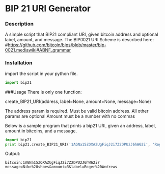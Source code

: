 # BIP 21 URI Generator

### Description

A simple script that BIP21 compliant URI, given bitcoin address and optional label, amount, and message.
The BIP0021 URI Scheme is described here: #https://github.com/bitcoin/bips/blob/master/bip-0021.mediawiki#ABNF_grammar


### Installation
import the script in your python file.
```python
import bip21
```

###Usage
There is only one function:

create_BIP21_URI(address, label=None, amount=None, message=None)

The address param is required. Must be valid bitcoin address.
All other params are optional
Amount must be a number with no commas


Below is a sample program that prints a bip21 URI, given an address, label, amount in bitcoins, and a message.
```python
import bip21
print bip21.create_BIP21_URI('1AGNa15ZQXAZUgFiqJ2i7Z2DPU2J6hW62i', 'Roger Andrews', 3, 'Nike shoes')

```

Output:
```
bitcoin:1AGNa15ZQXAZUgFiqJ2i7Z2DPU2J6hW62i?message=Nike%20shoes&amount=3&label=Roger%20Andrews
```
